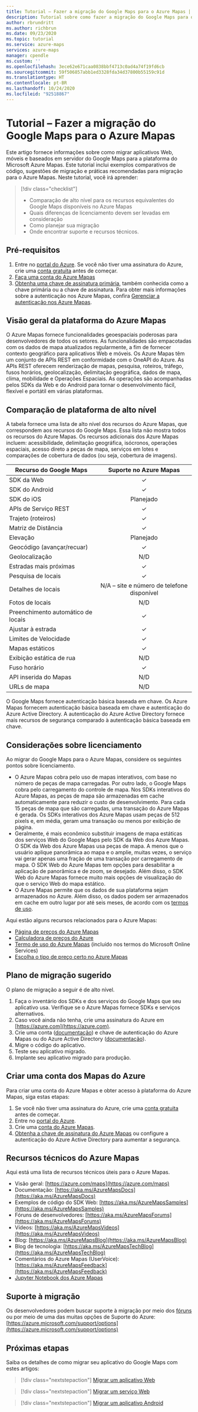 ```yaml
---
title: Tutorial – Fazer a migração do Google Maps para o Azure Mapas | Microsoft Azure Mapas
description: Tutorial sobre como fazer a migração do Google Maps para o Microsoft Azure Mapas. As diretrizes orientam você sobre como alternar para as APIs e SDKs do Azure Mapas.
author: rbrundritt
ms.author: richbrun
ms.date: 09/23/2020
ms.topic: tutorial
ms.service: azure-maps
services: azure-maps
manager: cpendle
ms.custom: ''
ms.openlocfilehash: 3ece62e671caa0838bbf4713c0ad4a74f19fd6cb
ms.sourcegitcommit: 59f506857abb1ed3328fda34d37800b55159c91d
ms.translationtype: HT
ms.contentlocale: pt-BR
ms.lasthandoff: 10/24/2020
ms.locfileid: "92518867"
---
```

# <a name="tutorial---migrate-from-google-maps-to-azure-maps"></a>Tutorial – Fazer a migração do Google Maps para o Azure Mapas

Este artigo fornece informações sobre como migrar aplicativos Web, móveis e baseados em servidor do Google Maps para a plataforma do Microsoft Azure Mapas. Este tutorial inclui exemplos comparativos de código, sugestões de migração e práticas recomendadas para migração para o Azure Mapas. Neste tutorial, você irá aprender:

> [!div class="checklist"]
> * Comparação de alto nível para os recursos equivalentes do Google Maps disponíveis no Azure Mapas
> * Quais diferenças de licenciamento devem ser levadas em consideração
> * Como planejar sua migração
> * Onde encontrar suporte e recursos técnicos.

## <a name="prerequisites"></a>Pré-requisitos 

1. Entre no [portal do Azure](https://portal.azure.com). Se você não tiver uma assinatura do Azure, crie uma [conta gratuita](https://azure.microsoft.com/free/) antes de começar.
2. [Faça uma conta do Azure Mapas](quick-demo-map-app.md#create-an-azure-maps-account)
3. [Obtenha uma chave de assinatura primária](quick-demo-map-app.md#get-the-primary-key-for-your-account), também conhecida como a chave primária ou a chave de assinatura. Para obter mais informações sobre a autenticação nos Azure Mapas, confira [Gerenciar a autenticação nos Azure Mapas](how-to-manage-authentication.md).

## <a name="azure-maps-platform-overview"></a>Visão geral da plataforma do Azure Mapas

O Azure Mapas fornece funcionalidades geoespaciais poderosas para desenvolvedores de todos os setores. As funcionalidades são empacotadas com os dados de mapa atualizados regularmente, a fim de fornecer contexto geográfico para aplicativos Web e móveis. Os Azure Mapas têm um conjunto de APIs REST em conformidade com o OneAPI do Azure. As APIs REST oferecem renderização de mapas, pesquisa, roteiros, tráfego, fusos horários, geolocalização, delimitação geográfica, dados de mapa, clima, mobilidade e Operações Espaciais. As operações são acompanhadas pelos SDKs da Web e do Android para tornar o desenvolvimento fácil, flexível e portátil em várias plataformas.

## <a name="high-level-platform-comparison"></a>Comparação de plataforma de alto nível

A tabela fornece uma lista de alto nível dos recursos do Azure Mapas, que correspondem aos recursos do Google Maps. Essa lista não mostra todos os recursos do Azure Mapas. Os recursos adicionais dos Azure Mapas incluem: acessibilidade, delimitação geográfica, isócronos, operações espaciais, acesso direto a peças de mapa, serviços em lotes e comparações de cobertura de dados (ou seja, cobertura de imagens).

| Recurso do Google Maps         | Suporte no Azure Mapas                     |
|-----------------------------|:--------------------------------------:|
| SDK da Web                     | ✓                                      |
| SDK do Android                 | ✓                                      |
| SDK do iOS                     | Planejado                                |
| APIs de Serviço REST           | ✓                                      |
| Trajeto (roteiros)        | ✓                                      |
| Matriz de Distância             | ✓                                      |
| Elevação                   | Planejado                                |
| Geocódigo (avançar/recuar) | ✓                                      |
| Geolocalização                 | N/D                                    |
| Estradas mais próximas               | ✓                                      |
| Pesquisa de locais               | ✓                                      |
| Detalhes de locais              | N/A – site e número de telefone disponível |
| Fotos de locais               | N/D                                    |
| Preenchimento automático de locais          | ✓                                      |
| Ajustar à estrada                | ✓                                      |
| Limites de Velocidade                | ✓                                      |
| Mapas estáticos                 | ✓                                      |
| Exibição estática de rua          | N/D                                    |
| Fuso horário                   | ✓                                      |
| API inserida do Mapas           | N/D                                    |
| URLs de mapa                    | N/D                                    |

O Google Maps fornece autenticação básica baseada em chave. Os Azure Mapas fornecem autenticação básica baseada em chave e autenticação do Azure Active Directory. A autenticação do Azure Active Directory fornece mais recursos de segurança comparado à autenticação básica baseada em chave.

## <a name="licensing-considerations"></a>Considerações sobre licenciamento

Ao migrar do Google Maps para o Azure Mapas, considere os seguintes pontos sobre licenciamento.

- O Azure Mapas cobra pelo uso de mapas interativos, com base no número de peças de mapa carregadas. Por outro lado, o Google Maps cobra pelo carregamento do controle de mapa. Nos SDKs interativos do Azure Mapas, as peças de mapa são armazenadas em cache automaticamente para reduzir o custo de desenvolvimento. Para cada 15 peças de mapa que são carregadas, uma transação do Azure Mapas é gerada. Os SDKs interativos dos Azure Mapas usam peças de 512 pixels e, em média, geram uma transação ou menos por exibição de página.
- Geralmente, é mais econômico substituir imagens de mapa estáticas dos serviços Web do Google Maps pelo SDK da Web dos Azure Mapas. O SDK da Web dos Azure Mapas usa peças de mapa. A menos que o usuário aplique panorâmica ao mapa e o amplie, muitas vezes, o serviço vai gerar apenas uma fração de uma transação por carregamento de mapa. O SDK Web do Azure Mapas tem opções para desabilitar a aplicação de panorâmica e de zoom, se desejado. Além disso, o SDK Web do Azure Mapas fornece muito mais opções de visualização do que o serviço Web do mapa estático.
- O Azure Mapas permite que os dados de sua plataforma sejam armazenados no Azure. Além disso, os dados podem ser armazenados em cache em outro lugar por até seis meses, de acordo com os [termos de uso](https://www.microsoftvolumelicensing.com/DocumentSearch.aspx?Mode=3&DocumentTypeId=46).

Aqui estão alguns recursos relacionados para o Azure Mapas:

- [Página de preços do Azure Mapas](https://azure.microsoft.com/pricing/details/azure-maps/)
- [Calculadora de preços do Azure](https://azure.microsoft.com/pricing/calculator/?service=azure-maps)
- [Termo de uso do Azure Mapas](https://www.microsoftvolumelicensing.com/DocumentSearch.aspx?Mode=3&DocumentTypeId=46) (incluído nos termos do Microsoft Online Services)
- [Escolha o tipo de preço certo no Azure Mapas](https://docs.microsoft.com/azure/azure-maps/choose-pricing-tier)

## <a name="suggested-migration-plan"></a>Plano de migração sugerido

O plano de migração a seguir é de alto nível.

1. Faça o inventário dos SDKs e dos serviços do Google Maps que seu aplicativo usa. Verifique se o Azure Mapas fornece SDKs e serviços alternativos.
2. Caso você ainda não tenha, crie uma assinatura do Azure em [https://azure.com](https://azure.com).
3. Crie uma conta ([documentação](https://docs.microsoft.com/azure/azure-maps/how-to-manage-account-keys)) e chave de autenticação do Azure Mapas ou do Azure Active Directory ([documentação](https://docs.microsoft.com/azure/azure-maps/how-to-manage-authentication)).
4. Migre o código do aplicativo.
5. Teste seu aplicativo migrado.
6. Implante seu aplicativo migrado para produção.

## <a name="create-an-azure-maps-account"></a>Criar uma conta dos Mapas do Azure

Para criar uma conta do Azure Mapas e obter acesso à plataforma do Azure Mapas, siga estas etapas:

1. Se você não tiver uma assinatura do Azure, crie uma [conta gratuita](https://azure.microsoft.com/free/) antes de começar.
2. Entre no [portal do Azure](https://portal.azure.com/).
3. Crie uma [conta do Azure Mapas](https://docs.microsoft.com/azure/azure-maps/how-to-manage-account-keys). 
4. [Obtenha a chave de assinatura do Azure Mapas](https://docs.microsoft.com/azure/azure-maps/how-to-manage-authentication#view-authentication-details) ou configure a autenticação do Azure Active Directory para aumentar a segurança.

## <a name="azure-maps-technical-resources"></a>Recursos técnicos do Azure Mapas

Aqui está uma lista de recursos técnicos úteis para o Azure Mapas.

- Visão geral: [https://azure.com/maps](https://azure.com/maps)
- Documentação: [https://aka.ms/AzureMapsDocs](https://aka.ms/AzureMapsDocs)
- Exemplos de código do SDK Web: [https://aka.ms/AzureMapsSamples](https://aka.ms/AzureMapsSamples)
- Fóruns de desenvolvedores: [https://aka.ms/AzureMapsForums](https://aka.ms/AzureMapsForums)
- Vídeos: [https://aka.ms/AzureMapsVideos](https://aka.ms/AzureMapsVideos)
- Blog: [https://aka.ms/AzureMapsBlog](https://aka.ms/AzureMapsBlog)
- Blog de tecnologia: [https://aka.ms/AzureMapsTechBlog](https://aka.ms/AzureMapsTechBlog)
- Comentários do Azure Mapas (UserVoice): [https://aka.ms/AzureMapsFeedback](https://aka.ms/AzureMapsFeedback)
- [Jupyter Notebook dos Azure Mapas](https://github.com/Azure-Samples/Azure-Maps-Jupyter-Notebook)

## <a name="migration-support"></a>Suporte à migração

Os desenvolvedores podem buscar suporte à migração por meio dos [fóruns](https://aka.ms/AzureMapsForums) ou por meio de uma das muitas opções de Suporte do Azure: [https://azure.microsoft.com/support/options](https://azure.microsoft.com/support/options)

## <a name="next-steps"></a>Próximas etapas

Saiba os detalhes de como migrar seu aplicativo do Google Maps com estes artigos:

> [!div class="nextstepaction"]
> [Migrar um aplicativo Web](migrate-from-google-maps-web-app.md)

> [!div class="nextstepaction"]
> [Migrar um serviço Web](migrate-from-google-maps-web-services.md) 

> [!div class="nextstepaction"]
> [Migrar um aplicativo Android](migrate-from-google-maps-android-app.md) 